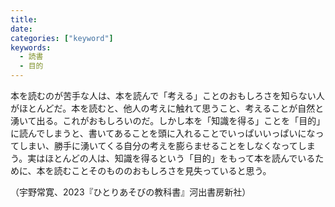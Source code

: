 ```yaml
---
title: 
date: 
categories: ["keyword"]
keywords:
  - 読書
  - 目的
---
```

本を読むのが苦手な人は、本を読んで「考える」ことのおもしろさを知らない人がほとんどだ。本を読むと、他人の考えに触れて思うこと、考えることが自然と湧いて出る。これがおもしろいのだ。しかし本を「知識を得る」ことを「目的」に読んでしまうと、書いてあることを頭に入れることでいっぱいいっぱいになってしまい、勝手に湧いてくる自分の考えを膨らませることをしなくなってしまう。実はほとんどの人は、知識を得るという「目的」をもって本を読んでいるために、本を読むことそのもののおもしろさを見失っていると思う。

（宇野常寛、2023『ひとりあそびの教科書』河出書房新社）